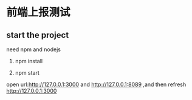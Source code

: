 # 前端上报测试

## start the project
need npm and nodejs
1. npm install

2. npm start

open url:http://127.0.0.1:3000
and  http://127.0.0.1:8089 ,and then refresh http://127.0.0.1:3000 